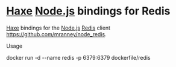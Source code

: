 # [Haxe](http://haxe.org) [Node.js](http://nodejs.org/) bindings for Redis

[Haxe](http://haxe.org) bindings for the [Node.js](http://nodejs.org/) [Redis](http://redis.io/) client https://github.com/mranney/node_redis.

Usage

docker run -d --name redis -p 6379:6379 dockerfile/redis


